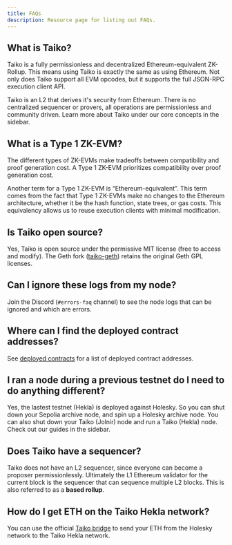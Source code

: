 ```yaml
---
title: FAQs
description: Resource page for listing out FAQs.
---
```


## What is Taiko?

Taiko is a fully permissionless and decentralized Ethereum-equivalent ZK-Rollup. This means using Taiko is exactly the same as using Ethereum. Not only does Taiko support all EVM opcodes, but it supports the full JSON-RPC execution client API.

Taiko is an L2 that derives it's security from Ethereum. There is no centralized sequencer or provers, all operations are permissionless and community driven. Learn more about Taiko under our core concepts in the sidebar.

## What is a Type 1 ZK-EVM?

The different types of ZK-EVMs make tradeoffs between compatibility and proof generation cost. A Type 1 ZK-EVM prioritizes compatibility over proof generation cost.

Another term for a Type 1 ZK-EVM is “Ethereum-equivalent”. This term comes from the fact that Type 1 ZK-EVMs make no changes to the Ethereum architecture, whether it be the hash function, state trees, or gas costs. This equivalency allows us to reuse execution clients with minimal modification.

## Is Taiko open source?

Yes, Taiko is open source under the permissive MIT license (free to access and modify). The Geth fork ([taiko-geth](https://github.com/taikoxyz/taiko-geth)) retains the original Geth GPL licenses.

## Can I ignore these logs from my node?

Join the Discord (`#errors-faq` channel) to see the node logs that can be ignored and which are errors.

## Where can I find the deployed contract addresses?

See [deployed contracts](/network-reference/addresses) for a list of deployed contract addresses.

## I ran a node during a previous testnet do I need to do anything different?

Yes, the lastest testnet (Hekla) is deployed against Holesky. So you can shut down your Sepolia archive node, and spin up a Holesky archive node. You can also shut down your Taiko (Jolnir) node and run a Taiko (Hekla) node. Check out our guides in the sidebar.

## Does Taiko have a sequencer?

Taiko does not have an L2 sequencer, since everyone can become a proposer permissionlessly. Ultimately the L1 Ethereum validator for the current block is the sequencer that can sequence multiple L2 blocks. This is also referred to as a **based rollup**.

## How do I get ETH on the Taiko Hekla network?

You can use the official [Taiko bridge](https://bridge.hekla.taiko.xyz/) to send your ETH from the Holesky network to the Taiko Hekla network.
